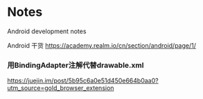 # Notes
Android development notes


Android 干货
https://academy.realm.io/cn/section/android/page/1/


### 用BindingAdapter注解代替drawable.xml
https://juejin.im/post/5b95c6a0e51d450e664b0aa0?utm_source=gold_browser_extension
